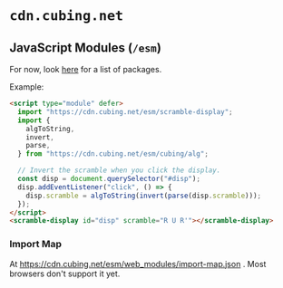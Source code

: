 # `cdn.cubing.net`

## JavaScript Modules (`/esm`)

For now, look [here](./src/esm/public/web_modules/.htaccess) for a list of packages.

Example:

```html
<script type="module" defer>
  import "https://cdn.cubing.net/esm/scramble-display";
  import {
    algToString,
    invert,
    parse,
  } from "https://cdn.cubing.net/esm/cubing/alg";

  // Invert the scramble when you click the display.
  const disp = document.querySelector("#disp");
  disp.addEventListener("click", () => {
    disp.scramble = algToString(invert(parse(disp.scramble)));
  });
</script>
<scramble-display id="disp" scramble="R U R'"></scramble-display>
```

### Import Map

At <https://cdn.cubing.net/esm/web_modules/import-map.json> . Most browsers don't support it yet.
